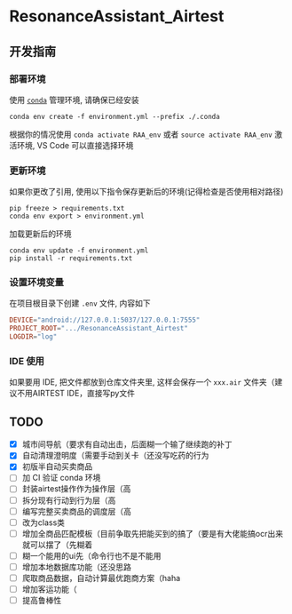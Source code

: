 # ResonanceAssistant_Airtest

## 开发指南

### 部署环境

使用 [`conda`](https://www.anaconda.com/) 管理环境, 请确保已经安装

```shell
conda env create -f environment.yml --prefix ./.conda
```

根据你的情况使用 `conda activate RAA_env` 或者 `source activate RAA_env` 激活环境, VS Code 可以直接选择环境

### 更新环境

如果你更改了引用, 使用以下指令保存更新后的环境(记得检查是否使用相对路径)

```shell
pip freeze > requirements.txt
conda env export > environment.yml
```

加载更新后的环境

```shell
conda env update -f environment.yml
pip install -r requirements.txt
```

### 设置环境变量

在项目根目录下创建 `.env` 文件, 内容如下

```conf
DEVICE="android://127.0.0.1:5037/127.0.0.1:7555"
PROJECT_ROOT=".../ResonanceAssistant_Airtest"
LOGDIR="log"
```

### IDE 使用

如果要用 IDE, 把文件都放到仓库文件夹里, 这样会保存一个 `xxx.air` 文件夹（建议不用AIRTEST IDE，直接写py文件

## TODO

- [x] 城市间导航（要求有自动出击，后面糊一个输了继续跑的补丁
- [x] 自动清理澄明度（需要手动到关卡（还没写吃药的行为
- [x] 初版半自动买卖商品
- [ ] 加 CI 验证 conda 环境
- [ ] 封装airtest操作作为操作层（高
- [ ] 拆分现有行动到行为层（高
- [ ] 编写完整买卖商品的调度层（高
- [ ] 改为class类
- [ ] 增加全商品匹配模板（目前争取先把能买到的搞了（要是有大佬能搞ocr出来就可以摆了（先糊着
- [ ] 糊一个能用的ui先（命令行也不是不能用
- [ ] 增加本地数据库功能（还没思路
- [ ] 爬取商品数据，自动计算最优跑商方案（haha
- [ ] 增加客运功能（
- [ ] 提高鲁棒性
